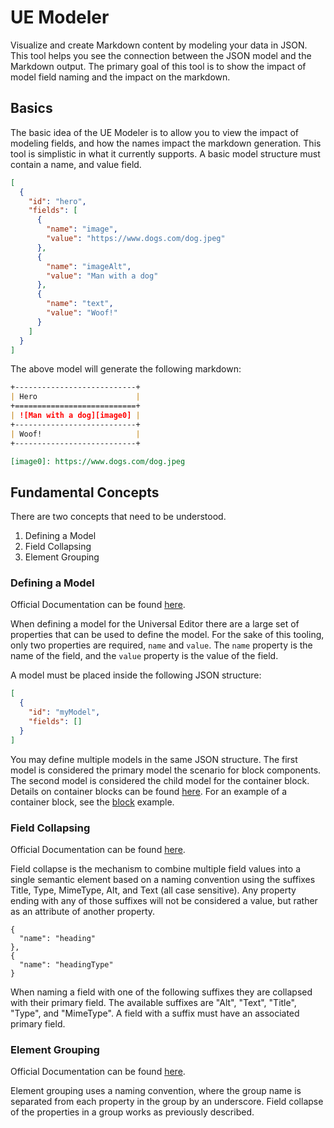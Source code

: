 # UE Modeler
Visualize and create Markdown content by modeling your data in JSON. This tool helps you see the connection between the JSON model and the Markdown output.
The primary goal of this tool is to show the impact of model field naming and the impact on the markdown.

## Basics
The basic idea of the UE Modeler is to allow you to view the impact of modeling fields, and how the names impact the markdown generation.  This tool is
simplistic in what it currently supports. A basic model structure must contain a name, and value field.

```json
[
  {
    "id": "hero",
    "fields": [
      {
        "name": "image",
        "value": "https://www.dogs.com/dog.jpeg"
      },
      {
        "name": "imageAlt",
        "value": "Man with a dog"
      },
      {
        "name": "text",
        "value": "Woof!"
      }
    ]
  }
]
``` 

The above model will generate the following markdown:

```markdown
+---------------------------+
| Hero                      |
+===========================+
| ![Man with a dog][image0] |
+---------------------------+
| Woof!                     |
+---------------------------+

[image0]: https://www.dogs.com/dog.jpeg
```
   
## Fundamental Concepts

There are two concepts that need to be understood.

1. Defining a Model
2. Field Collapsing
3. Element Grouping

### Defining a Model
Official Documentation can be found [here](https://www.aem.live/developer/component-model-definitions).

When defining a model for the Universal Editor there are a large set of properties that can be used to define the model. For the sake of this 
tooling, only two properties are required, `name` and `value`.  The `name` property is the name of the field, and the `value` property is the value of the field.

A model must be placed inside the following JSON structure:

```JSON
[
  {
    "id": "myModel",
    "fields": []
  }
]
```

You may define multiple models in the same JSON structure.  The first model is considered the primary model the scenario for block components.
The second model is considered the child model for the container block.  Details on container blocks can be found [here](https://www.aem.live/developer/component-model-definitions#container-blocks).
For an example of a container block, see the [block](../src/samples/block.json) example.

### Field Collapsing

Official Documentation can be found [here](https://www.aem.live/developer/component-model-definitions#field-collapse).

Field collapse is the mechanism to combine multiple field values into a single semantic element based on a naming convention using the suffixes Title, Type, MimeType, Alt, and Text (all case sensitive). Any property ending with any of those suffixes will not be considered a value, but rather as an attribute of another property.

```
{
  "name": "heading"
},
{
  "name": "headingType"
}
```

When naming a field with one of the following suffixes they are collapsed with their primary field.  The available suffixes are "Alt", "Text", "Title", "Type", and "MimeType".  A field with a suffix must have an associated primary field.

### Element Grouping

Official Documentation can be found [here](https://www.aem.live/developer/component-model-definitions#element-grouping).

Element grouping uses a naming convention, where the group name is separated from each property in the group by an underscore. Field collapse of the properties in a group works as previously described.

 
